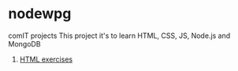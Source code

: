 # nodewpg
comIT projects
This project it's to learn HTML, CSS, JS, Node.js and MongoDB

1. [HTML exercises](html)
